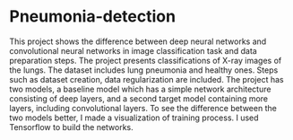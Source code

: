 # Pneumonia-detection
This project shows the difference between deep neural networks and convolutional neural networks in image classification task and data preparation steps. The project presents classifications of X-ray images of the lungs. The dataset includes lung pneumonia and healthy ones. Steps such as dataset creation, data regularization are included. The project has two models, a baseline model which has a simple network architecture consisting of deep layers, and a second target model containing more layers, including convolutional layers. To see the difference between the two models better, I made a visualization of training process.  I used Tensorflow to build the networks. 
